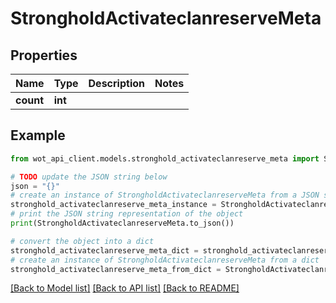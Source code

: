 # StrongholdActivateclanreserveMeta


## Properties

Name | Type | Description | Notes
------------ | ------------- | ------------- | -------------
**count** | **int** |  | 

## Example

```python
from wot_api_client.models.stronghold_activateclanreserve_meta import StrongholdActivateclanreserveMeta

# TODO update the JSON string below
json = "{}"
# create an instance of StrongholdActivateclanreserveMeta from a JSON string
stronghold_activateclanreserve_meta_instance = StrongholdActivateclanreserveMeta.from_json(json)
# print the JSON string representation of the object
print(StrongholdActivateclanreserveMeta.to_json())

# convert the object into a dict
stronghold_activateclanreserve_meta_dict = stronghold_activateclanreserve_meta_instance.to_dict()
# create an instance of StrongholdActivateclanreserveMeta from a dict
stronghold_activateclanreserve_meta_from_dict = StrongholdActivateclanreserveMeta.from_dict(stronghold_activateclanreserve_meta_dict)
```
[[Back to Model list]](../README.md#documentation-for-models) [[Back to API list]](../README.md#documentation-for-api-endpoints) [[Back to README]](../README.md)


